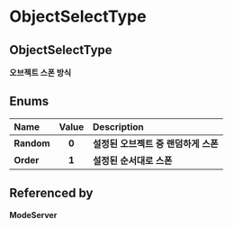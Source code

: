 # ObjectSelectType

## **ObjectSelectType**

**오브젝트 스폰 방식**

## **Enums**

| **Name** | **Value** | **Description** |
| :--- | :---: | :--- |
| **Random** | **0** | **설정된 오브젝트 중 랜덤하게 스폰** |
| **Order** | **1** | **설정된 순서대로 스폰** |

 

## **Referenced by**

**ModeServer**

